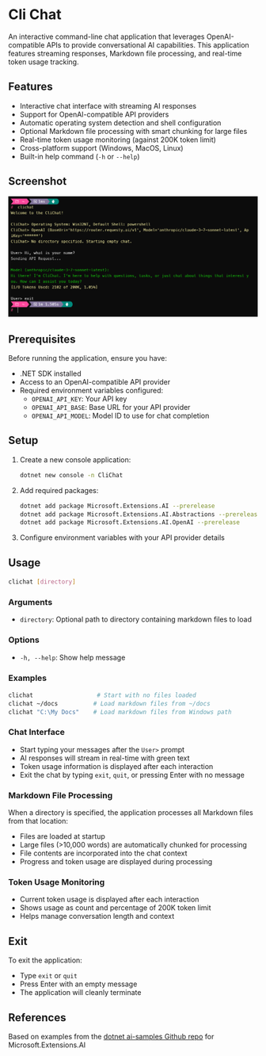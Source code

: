 # Cli Chat

An interactive command-line chat application that leverages OpenAI-compatible APIs to provide conversational AI capabilities. This application features streaming responses, Markdown file processing, and real-time token usage tracking.

## Features

- Interactive chat interface with streaming AI responses
- Support for OpenAI-compatible API providers
- Automatic operating system detection and shell configuration
- Optional Markdown file processing with smart chunking for large files
- Real-time token usage monitoring (against 200K token limit)
- Cross-platform support (Windows, MacOS, Linux)
- Built-in help command (`-h` or `--help`)

## Screenshot

![CliChat Screenshot](screenshot.png)

## Prerequisites

Before running the application, ensure you have:

- .NET SDK installed
- Access to an OpenAI-compatible API provider
- Required environment variables configured:
  - `OPENAI_API_KEY`: Your API key
  - `OPENAI_API_BASE`: Base URL for your API provider
  - `OPENAI_API_MODEL`: Model ID to use for chat completion

## Setup

1. Create a new console application:

   ```bash
   dotnet new console -n CliChat
   ```

2. Add required packages:

   ```bash
   dotnet add package Microsoft.Extensions.AI --prerelease
   dotnet add package Microsoft.Extensions.AI.Abstractions --prerelease
   dotnet add package Microsoft.Extensions.AI.OpenAI --prerelease
   ```

3. Configure environment variables with your API provider details

## Usage

```bash
clichat [directory]
```

### Arguments

- `directory`: Optional path to directory containing markdown files to load

### Options

- `-h, --help`: Show help message

### Examples

```bash
clichat                  # Start with no files loaded
clichat ~/docs          # Load markdown files from ~/docs
clichat "C:\My Docs"    # Load markdown files from Windows path
```

### Chat Interface

- Start typing your messages after the `User>` prompt
- AI responses will stream in real-time with green text
- Token usage information is displayed after each interaction
- Exit the chat by typing `exit`, `quit`, or pressing Enter with no message

### Markdown File Processing

When a directory is specified, the application processes all Markdown files from that location:

- Files are loaded at startup
- Large files (>10,000 words) are automatically chunked for processing
- File contents are incorporated into the chat context
- Progress and token usage are displayed during processing

### Token Usage Monitoring

- Current token usage is displayed after each interaction
- Shows usage as count and percentage of 200K token limit
- Helps manage conversation length and context

## Exit

To exit the application:

- Type `exit` or `quit`
- Press Enter with an empty message
- The application will cleanly terminate

## References

Based on examples from the [dotnet ai-samples Github repo](https://github.com/dotnet/ai-samples/blob/main/src/microsoft-extensions-ai/openai/OpenAIExamples/Streaming.cs) for Microsoft.Extensions.AI
